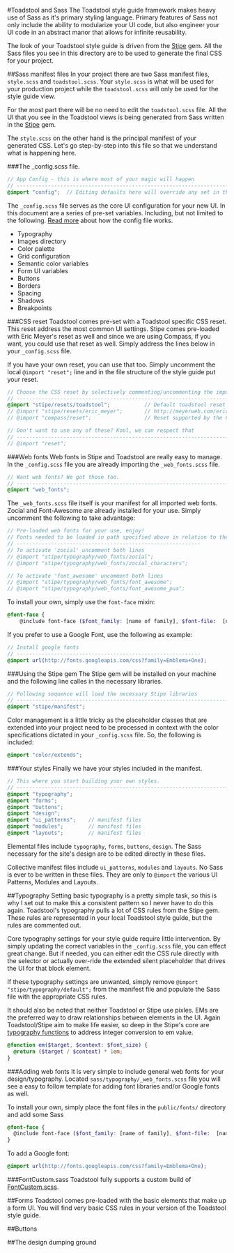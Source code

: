 #Toadstool and Sass
The Toadstool style guide framework makes heavy use of Sass as it's primary styling language. Primary features of Sass not only include the ability to modularize your UI code, but also engineer your UI code in an abstract manor that allows for infinite reusability. 

The look of your Toadstool style guide is driven from the [Stipe](http://goo.gl/68RPd) gem. All the Sass files you see in this directory are to be used to generate the final CSS for your project. 

##Sass manifest files
In your project there are two Sass manifest files, `style.scss` and `toadstool.scss`. Your `style.scss` is what will be used for your production project while the `toadstool.scss` will only be used for the style guide view.

For the most part there will be no need to edit the `toadstool.scss` file. All the UI that you see in the Toadstool views is being generated from Sass written in the [Stipe](http://goo.gl/68RPd) gem.

The `style.scss` on the other hand is the principal manifest of your generated CSS. Let's go step-by-step into this file so that we understand what is happening here.

###The _config.scss file. 

```scss
// App Config - this is where most of your magic will happen
// ------------------------------------------------------------------------------
@import "config";  // Editing defaults here will override any set in the Stipe gem

```

The `_config.scss` file serves as the core UI configuration for your new UI. In this document are a series of pre-set variables. Including, but not limited to the following. [Read more](http://goo.gl/iLR3o) about how the config file works.
* Typography
* Images directory
* Color palette
* Grid configuration
* Semantic color variables
* Form UI variables
* Buttons
* Borders
* Spacing
* Shadows
* Breakpoints

###CSS reset
Toadstool comes pre-set with a Toadstool specific CSS reset. This reset address the most common UI settings. Stipe comes pre-loaded with Eric Meyer's reset as well and since we are using Compass, if you want, you could use that reset as well. Simply address the lines below in your `_config.scss` file.

If you have your own reset, you can use that too. Simply uncomment the local `@import "reset";` line and in the file structure of the style guide put your reset. 

```scss
// Choose the CSS reset by selectively commenting/uncommenting the import files
// ------------------------------------------------------------------------------
@import "stipe/resets/toadstool";           // Default toadstool reset
// @import "stipe/resets/eric_meyer";       // http://meyerweb.com/eric/tools/css/reset/reset.css
// @import "compass/reset";                 // Reset supported by the Compass gem

// Don't want to use any of these? Kool, we can respect that
// ------------------------------------------------------------------------------
// @import "reset";

```

###Web fonts
Web fonts in Stipe and Toadstool are really easy to manage. In the `_config.scss` file you are already importing the `_web_fonts.scss` file.  

```scss
// Want web fonts? We got those too.
// ------------------------------------------------------------------------------
@import "web_fonts";

```

The `_web_fonts.scss` file itself is your manifest for all imported web fonts. Zocial and Font-Awesome are already installed for your use. Simply uncomment the following to take advantage:

```scss
// Pre-loaded web fonts for your use, enjoy!
// Fonts needed to be loaded in path specified above in relation to the rendered CSS file
// -----------------------------------------------------------
// To activate 'zocial' uncomment both lines
// @import "stipe/typography/web_fonts/zocial";
// @import "stipe/typography/web_fonts/zocial_characters";

// To activate 'font_awesome' uncomment both lines
// @import "stipe/typography/web_fonts/font_awesome";
// @import "stipe/typography/web_fonts/font_awesome_pua";
```

To install your own, simply use the `font-face` mixin:
```scss
@font-face {
	@include font-face ($font_family: [name of family], $font-file:  [name of file], $font_weight: [value], $font_style: [value]);
```

If you prefer to use a Google Font, use the following as example:
```scss
// Install google fonts
// -----------------------------------------------------------
@import url(http://fonts.googleapis.com/css?family=Emblema+One);
```

###Using the Stipe gem
The Stipe gem will be installed on your machine and the following line calles in the necessary libraries.
```scss
// Following sequence will load the necessary Stipe libraries
// ------------------------------------------------------------------------------
@import "stipe/manifest";
``` 

Color management is a little tricky as the placeholder classes that are extended into your project need to be processed in context with the color specifications dictated in your `_config.scss` file. So, the following is included:
```scss
@import "color/extends";
```

###Your styles
Finally we have your styles included in the manifest. 
```scss
// This where you start building your own styles. 
// ------------------------------------------------------------------------------
@import "typography";
@import "forms";
@import "buttons";
@import "design";
@import "ui_patterns";    // manifest files
@import "modules";        // manifest files
@import "layouts";        // manifest files
```

Elemental files include `typography`, `forms`, `buttons`, `design`. The Sass necessary for the site's design are to be edited directly in these files. 

Collective manifest files include `ui_patterns`, `modules` and `layouts`. No Sass is ever to be written in these files. They are only to `@import` the various UI Patterns, Modules and Layouts. 

##Typography
Setting basic typography is a pretty simple task, so this is why I set out to make this a consistent pattern so I never have to do this again. Toadstool's typography pulls a lot of CSS rules from the Stipe gem. These rules are represented in your local Toadstool style guide, but the rules are commented out. 

Core typography settings for your style guide require little intervention. By simply updating the correct variables in the `_config.scss` file, you can effect great change. But if needed, you can either edit the CSS rule directly with the selector or actually over-ride the extended silent placeholder that drives the UI for that block element. 

If these typography settings are unwanted, simply remove `@import "stipe/typography/default";` from the manifest file and populate the Sass file with the appropriate CSS rules. 

It should also be noted that neither Toadstool or Stipe use pixles. EMs are the preferred way to draw relationships between elements in the UI. Again Toadstool/Stipe aim to make life easier, so deep in the Stipe's core are [typography functions](http://goo.gl/g2sPk) to address integer conversion to em value.

```scss
@function em($target, $context: $font_size) {
  @return ($target / $context) * 1em;
}
```

###Adding web fonts
It is very simple to include general web fonts for your design/typography. Located `sass/typography/_web_fonts.scss` file you will see a easy to follow template for adding font libraries and/or Google fonts as well. 

To install your own, simply place the font files in the `public/fonts/` directory and add some Sass

```scss
@font-face {
  @include font-face ($font_family: [name of family], $font-file:  [name of file], $font_weight: [value], $font_style: [value]);
}
```

To add a Google font:

```scss
@import url(http://fonts.googleapis.com/css?family=Emblema+One);
```

###FontCustom.sass
Toadstool fully supports a custom build of [FontCustom.scss](https://github.com/blackfalcon/fontcustom.sass). 


##Forms
Toadstool comes pre-loaded with the basic elements that make up a form UI. You will find very basic CSS rules in your version of the Toadstool style guide. 

##Buttons

##The design dumping ground
